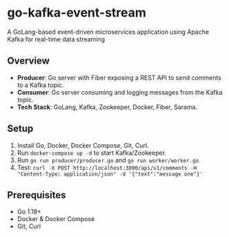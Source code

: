 # go-kafka-event-stream
A GoLang-based event-driven microservices application using Apache Kafka for real-time data streaming

## Overview
- **Producer**: Go server with Fiber exposing a REST API to send comments to a Kafka topic.
- **Consumer**: Go server consuming and logging messages from the Kafka topic.
- **Tech Stack**: GoLang, Kafka, Zookeeper, Docker, Fiber, Sarama.

## Setup
1. Install Go, Docker, Docker Compose, Git, Curl.
2. Run `docker-compose up -d` to start Kafka/Zookeeper.
3. Run `go run producer/producer.go` and `go run worker/worker.go`.
4. Test: `curl -X POST http://localhost:3000/api/v1/comments -H "Content-Type: application/json" -d '{"text":"message one"}'`

## Prerequisites
- Go 1.18+
- Docker & Docker Compose
- Git, Curl